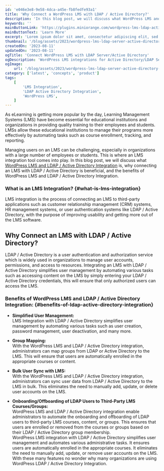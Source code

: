 ```yaml
---
id: 'e046e3e8-9e58-4dca-a45e-fb8fedfe93a1'
title: 'Why Connect a WordPress LMS with LDAP / Active Directory?'
description: 'In this blog post, we will discuss what WordPress LMS and LDAP / Active Directory Integration is, why connecting an LMS with LDAP / Active Directory is beneficial, and the benefits of WordPress LMS and LDAP / Active Directory Integration.'
keywords: ''
mainButtonLink: 'https://plugins.miniorange.com/wordpress-lms-ldap-active-directory-integration'
mainButtonText: 'Learn More'
excerpt: 'Lorem ipsum dolor sit amet, consectetur adipiscing elit, sed do eiusmod tempor incididunt ut labore et dolore magna aliqua. Praesent elementum facilisis leo vel fringilla est ullamcorper eget. At imperdiet dui accumsan sit amet nulla facilities morbi tempus.'
thumbnail: '/blog/assets/2023/wordpress-lms-ldap-server-active-directory-integration.webp'
createdOn: '2023-08-11'
updatedOn: '2023-08-11'
ogTitle: 'Connect WordPress LMS with LDAP Server/Active Directory'
ogDescription: 'WordPress LMS integrations for Active Directory/LDAP Server to automate various tasks and benefits WordPress LMS Integrations.'
ogImage:
    url: '/blog/assets/2023/wordpress-lms-ldap-server-active-directory-integration.webp'
category: ['latest', 'concepts', 'product']
tags:
    [
        'LMS Integration',
        'LDAP Active Directory Integration',
        'WordPress LMS',
    ]
---
```


As eLearning is getting more popular by the day, Learning Management Systems (LMS) have become essential for educational institutions and organizations in providing quality training to their employees and students. LMSs allow these educational institutions to manage their programs more effectively by automating tasks such as course enrollment, tracking, and reporting.

Managing users on an LMS can be challenging, especially in organizations with a large number of employees or students. This is where an LMS integration tool comes into play. In this blog post, we will discuss what [WordPress LMS and LDAP / Active Directory Integration](https://plugins.miniorange.com/wordpress-lms-ldap-active-directory-integration) is, why connecting an LMS with LDAP / Active Directory is beneficial, and the benefits of WordPress LMS and LDAP / Active Directory Integration.

### **What is an LMS Integration?** {#what-is-lms-integration}

LMS integration is the process of connecting an LMS to third-party applications such as customer relationship management (CRM) systems, HR management systems, or user authentication systems like LDAP / Active Directory, with the purpose of improving usability and getting more out of the LMS software.

## **Why Connect an LMS with LDAP / Active Directory?**

LDAP / Active Directory is a user authentication and authorization service which is widely used in organizations to manage user accounts, permissions, and access to resources. Integrating an LMS with LDAP / Active Directory simplifies user management by automating various tasks such as accessing content on the LMS by simply entering your LDAP / Active Directory credentials, this will ensure that only authorized users can access the LMS.

### **Benefits of WordPress LMS and LDAP / Active Directory Integration:** {#benefits-of-ldap-active-directory-integration}

- **Simplified User Management:**  
    LMS Integration with LDAP / Active Directory simplifies user management by automating various tasks such as user creation, password management, user deactivation, and many more.

- **Group Mapping:**  
    With the WordPress LMS and LDAP / Active Directory integration, administrators can map groups from LDAP or Active Directory to the LMS. This will ensure that users are automatically enrolled in the appropriate courses or content.

- **Bulk User Sync with LMS:**  
    With the WordPress LMS and LDAP / Active Directory integration, administrators can sync user data from LDAP / Active Directory to the LMS in bulk. This eliminates the need to manually add, update, or delete user accounts on the LMS.

- **Onboarding/Offboarding of LDAP Users to Third-Party LMS Courses/Groups:**  
    WordPress LMS and LDAP / Active Directory integration enable administrators to automate the onboarding and offboarding of LDAP users to third-party LMS courses, content, or groups. This ensures that users are enrolled or removed from the courses or groups based on their LDAP / Active Directory group membership.  
    WordPress LMS integration with LDAP / Active Directory simplifies user management and automates various administrative tasks. It ensures users are automatically enrolled in the appropriate courses. It eliminates the need to manually add, update, or remove user accounts on the LMS. With these many features no wonder why many organizations are using WordPress LDAP / Active Directory Integration.